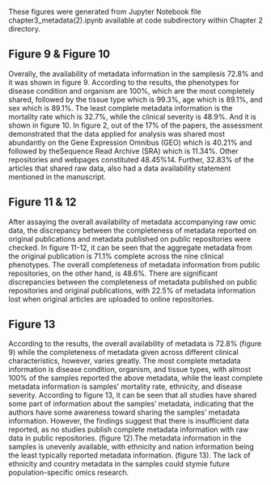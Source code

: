 These figures were generated from Jupyter Notebook file chapter3_metadata(2).ipynb available at code subdirectory within Chapter 2 directory.

## Figure 9 & Figure 10
Overally, the availability of metadata information in the samplesis 72.8% and it was shown in figure 9. According to the results, the phenotypes for disease condition and organism are 100%, which are the most completely shared, followed by the tissue type which is 99.3%, age which is 89.1%, and sex which is 89.1%. The least complete metadata information is the mortality rate which is 32.7%, while the clinical severity is 48.9%. And it is shown in figure 10. 
In figure 2, out of the 17% of the papers, the assessment demonstrated that the data applied for analysis was shared most abundantly on the Gene Expression Omnibus (GEO) which is 40.21% and followed by theSequence Read Archive (SRA) which is 11.34%. Other repositories and webpages constituted 48.45%14. Further, 32.83% of the articles that shared raw data, also had a data availability statement mentioned in the manuscript.
## Figure 11 & 12
After assaying the overall availability of metadata accompanying raw omic data, the discrepancy between the completeness of metadata reported on original publications and metadata published on public repositories were checked. In figure 11-12, it can be seen that the aggregate metadata from the original publication is 71.1% complete across the nine clinical phenotypes. The overall completeness of metadata information from public repositories, on the other hand, is 48.6%. There are significant discrepancies between the completeness of metadata published on public repositories and original publications, with 22.5% of metadata information lost when original articles are uploaded to online repositories.
## Figure 13
According to the results, the overall availability of metadata is 72.8% (figure 9) while the completeness of metadata given across different clinical characteristics, however, varies greatly. The most complete metadata information is disease condition, organism, and tissue types, with almost 100% of the samples reported the above metadata, while the least complete metadata information is samples’ mortality rate, ethnicity, and disease severity. According to figure 13, it can be seen that all studies have shared some part of information about the samples’ metadata, indicating that the authors have some awareness toward sharing the samples’ metadata information. However, the findings suggest that there is insufficient data reported, as no studies publish complete metadata information with raw data in public repositories. (figure 12).The
metadata information in the samples is unevenly available, with ethnicity and nation information being the least typically reported metadata information. (figure 13). The lack of ethnicity and country metadata in the samples could stymie future population-specific omics research. 
